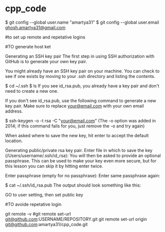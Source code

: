 # cpp_code
$ git config --global user.name "amartya31"
$ git config --global user.email ghosh.amartya31@gmail.com

#to set up remote and repetative logins 

#TO generate host ket

Generating an SSH key pair
The first step in using SSH authorization with GitHub is to generate your own key pair.

You might already have an SSH key pair on your machine. You can check to see if one exists by moving to your .ssh directory and listing the contents.

$ cd ~/.ssh
$ ls
If you see id_rsa.pub, you already have a key pair and don't need to create a new one.

If you don't see id_rsa.pub, use the following command to generate a new key pair. Make sure to replace your@email.com with your own email address.

$ ssh-keygen -o -t rsa -C "your@email.com"
(The -o option was added in 2014; if this command fails for you, just remove the -o and try again)

When asked where to save the new key, hit enter to accept the default location.

Generating public/private rsa key pair.
Enter file in which to save the key (/Users/username/.ssh/id_rsa):
You will then be asked to provide an optional passphrase. This can be used to make your key even more secure, but for this lesson you can skip it by hitting enter twice.

Enter passphrase (empty for no passphrase):
Enter same passphrase again:

$ cat ~/.ssh/id_rsa.pub
The output should look something like this:

GO to user setting, then set public key

#TO avoide repetative login

git remote -v
#git remote set-url git@github.com:USERNAME/REPOSITORY.git
git remote set-url origin git@github.com:amartya31/cpp_code.git
